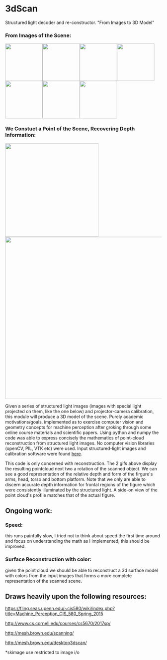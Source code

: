 # 3dScan
Structured light decoder and re-constructor. "From Images to 3D Model"
### From Images of the Scene:
<img src="https://github.com/kshi219/3dScan/blob/master/gifs/cam_07.png" width="120"><img src="https://github.com/kshi219/3dScan/blob/master/gifs/cam_09.png" width="120"><img src="https://github.com/kshi219/3dScan/blob/master/gifs/cam_11.png" width="120"><img src="https://github.com/kshi219/3dScan/blob/master/gifs/cam_13.png" width="120"><img src="https://github.com/kshi219/3dScan/blob/master/gifs/cam_16.png" width="120"><img src="https://github.com/kshi219/3dScan/blob/master/gifs/cam_17.png" width="120"><img src="https://github.com/kshi219/3dScan/blob/master/gifs/cam_19.png" width="120">
### We Constuct a Point of the Scene, Recovering Depth Information:
<img src="https://github.com/kshi219/3dScan/blob/master/gifs/out-6.gif" width="300"><img src="https://github.com/kshi219/3dScan/blob/master/gifs/out.gif" width="520">

Given a series of structured light images (images with special light projected on them, like the one below) and projector-camera calibration, this module will produce a 3D model of the scene. Purely academic motivations/goals, implemented as to exercise computer vision and geometry concepts for machine perception after groking through some online course materials and scientific papers. Using python and numpy the code was able to express concisely the mathematics of point-cloud reconstruction from structured light images. No computer vision libraries (openCV, PIL, VTK etc) were used. Input structured-light images and calibration software were found [here](http://mesh.brown.edu/scanning/). 


This code is only concerned with reconstruction. The 2 gifs above display the resulting pointcloud next two a rotation of the scanned object. We can see a good representation of the relative depth and form of the firgure's arms, head, torso and bottom platform. Note that we only are able to discern accurate depth information for frontal regions of the figure which were consistently illuminated by the structured light. A side-on view of the point cloud's profile matches that of the actual figure.


## Ongoing work:
### Speed: 
this runs painfully slow, I tried not to think about speed the first time around and focus on understanding the math as I implemented, this should be improved.

### Surface Reconstruction with color: 
given the point cloud we should be able to reconstruct a 3d surface model with colors from the input images that forms a more complete representation of the scanned scene.



## Draws heavily upon the following resources:

https://fling.seas.upenn.edu/~cis580/wiki/index.php?title=Machine_Perception_CIS_580_Spring_2015

http://www.cs.cornell.edu/courses/cs5670/2017sp/

http://mesh.brown.edu/scanning/

http://mesh.brown.edu/desktop3dscan/



*skimage use restricted to image i/o
